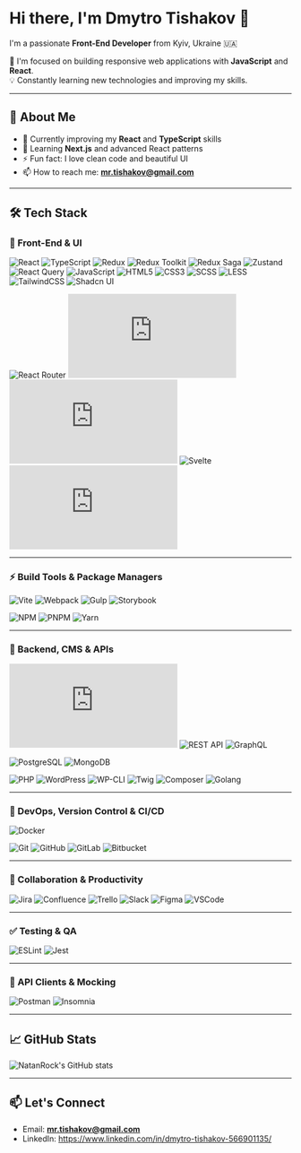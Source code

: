 # Hi there, I'm Dmytro Tishakov 👋

I'm a passionate **Front-End Developer** from Kyiv, Ukraine 🇺🇦

🚀 I'm focused on building responsive web applications with **JavaScript** and **React**.  
💡 Constantly learning new technologies and improving my skills.

---

## 🚀 About Me

- 🔭 Currently improving my **React** and **TypeScript** skills
- 🌱 Learning **Next.js** and advanced React patterns
- ⚡ Fun fact: I love clean code and beautiful UI
- 📫 How to reach me: **mr.tishakov@gmail.com**

---

## 🛠️ Tech Stack

### 🎨 Front-End & UI

![React](https://img.shields.io/badge/React?style=for-the-badge&logo=react)
![TypeScript](https://img.shields.io/badge/TypeScript?style=for-the-badge&logo=typescript)
![Redux](https://img.shields.io/badge/Redux?style=for-the-badge&logo=redux)
![Redux Toolkit](https://img.shields.io/badge/Redux%20Toolkit?style=for-the-badge&logo=redux)
![Redux Saga](https://img.shields.io/badge/Redux%20Saga?style=for-the-badge&logo=redux)
![Zustand](https://img.shields.io/badge/Zustand?style=for-the-badge&logo=zotero)
![React Query](https://img.shields.io/badge/React%20Query?style=for-the-badge&logo=reactquery)
![JavaScript](https://img.shields.io/badge/JavaScript?style=for-the-badge&logo=javascript)
![HTML5](https://img.shields.io/badge/HTML5?style=for-the-badge&logo=html5)
![CSS3](https://img.shields.io/badge/CSS3?style=for-the-badge&logo=css3)
![SCSS](https://img.shields.io/badge/SCSS?style=for-the-badge&logo=sass)
![LESS](https://img.shields.io/badge/LESS?style=for-the-badge&logo=less)
![TailwindCSS](https://img.shields.io/badge/TailwindCSS?style=for-the-badge&logo=tailwindcss)
![Shadcn UI](https://img.shields.io/badge/Shadcn%20UI?style=for-the-badge&logo=tailwindcss)

![React Router](https://img.shields.io/badge/React%20Router?style=for-the-badge&logo=reactrouter)
![Next.js](https://img.shields.io/badge/Next.js?style=for-the-badge&logo=next.js)
![Vue.js](https://img.shields.io/badge/Vue.js?style=for-the-badge&logo=vue.js)
![Svelte](https://img.shields.io/badge/Svelte?style=for-the-badge&logo=svelte)
![Alpine.js](https://img.shields.io/badge/Alpine.js?style=for-the-badge&logo=alpine.js)

---

### ⚡ Build Tools & Package Managers

![Vite](https://img.shields.io/badge/Vite?style=for-the-badge&logo=vite)
![Webpack](https://img.shields.io/badge/Webpack?style=for-the-badge&logo=webpack)
![Gulp](https://img.shields.io/badge/Gulp?style=for-the-badge&logo=gulp)
![Storybook](https://img.shields.io/badge/Storybook?style=for-the-badge&logo=storybook)

![NPM](https://img.shields.io/badge/NPM?style=for-the-badge&logo=npm)
![PNPM](https://img.shields.io/badge/PNPM?style=for-the-badge&logo=pnpm)
![Yarn](https://img.shields.io/badge/Yarn?style=for-the-badge&logo=yarn)

---

### 🧰 Backend, CMS & APIs

![Node.js](https://img.shields.io/badge/Node.js?style=for-the-badge&logo=node.js)
![REST API](https://img.shields.io/badge/REST%20API?style=for-the-badge&logo=json)
![GraphQL](https://img.shields.io/badge/GraphQL?style=for-the-badge&logo=graphql)

![PostgreSQL](https://img.shields.io/badge/PostgreSQL?style=for-the-badge&logo=postgresql)
![MongoDB](https://img.shields.io/badge/MongoDB?style=for-the-badge&logo=mongodb)

![PHP](https://img.shields.io/badge/PHP?style=for-the-badge&logo=php)
![WordPress](https://img.shields.io/badge/WordPress?style=for-the-badge&logo=wordpress)
![WP-CLI](https://img.shields.io/badge/WP--CLI?style=for-the-badge&logo=wordpress)
![Twig](https://img.shields.io/badge/Twig?style=for-the-badge&logo=twig)
![Composer](https://img.shields.io/badge/Composer?style=for-the-badge&logo=composer)
![Golang](https://img.shields.io/badge/Golang?style=for-the-badge&logo=go)

---

### 🚀 DevOps, Version Control & CI/CD

![Docker](https://img.shields.io/badge/Docker?style=for-the-badge&logo=docker)

![Git](https://img.shields.io/badge/Git?style=for-the-badge&logo=git)
![GitHub](https://img.shields.io/badge/GitHub?style=for-the-badge&logo=github)
![GitLab](https://img.shields.io/badge/GitLab?style=for-the-badge&logo=gitlab)
![Bitbucket](https://img.shields.io/badge/Bitbucket?style=for-the-badge&logo=bitbucket)

---

### 🧹 Collaboration & Productivity

![Jira](https://img.shields.io/badge/Jira?style=for-the-badge&logo=jira)
![Confluence](https://img.shields.io/badge/Confluence?style=for-the-badge&logo=confluence)
![Trello](https://img.shields.io/badge/Trello?style=for-the-badge&logo=trello)
![Slack](https://img.shields.io/badge/Slack?style=for-the-badge&logo=slack)
![Figma](https://img.shields.io/badge/Figma?style=for-the-badge&logo=figma)
![VSCode](https://img.shields.io/badge/VSCode?style=for-the-badge&logo=visualstudiocode)

---

### ✅ Testing & QA

![ESLint](https://img.shields.io/badge/ESLint?style=for-the-badge&logo=eslint)
![Jest](https://img.shields.io/badge/Jest?style=for-the-badge&logo=jest)

---

### 📡 API Clients & Mocking

![Postman](https://img.shields.io/badge/Postman?style=for-the-badge&logo=postman)
![Insomnia](https://img.shields.io/badge/Insomnia?style=for-the-badge&logo=insomnia)

---

## 📈 GitHub Stats

![NatanRock's GitHub stats](https://github-readme-stats.vercel.app/api?username=NatanRock&show_icons=true&theme=default)

---

## 📫 Let's Connect

- Email: **mr.tishakov@gmail.com**
- LinkedIn: https://www.linkedin.com/in/dmytro-tishakov-566901135/
